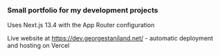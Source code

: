 ### Small portfolio for my development projects 

Uses Next.js 13.4 with the App Router configuration

Live website at https://dev.georgestaniland.net/ - automatic deployment and hosting on Vercel
